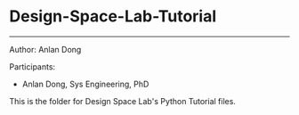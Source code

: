 # Design-Space-Lab-Tutorial
--- 
Author: Anlan Dong

Participants: 

- Anlan Dong, Sys Engineering, PhD

This is the folder for Design Space Lab's Python Tutorial files. 
